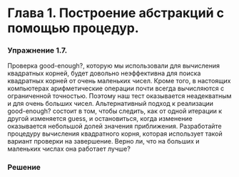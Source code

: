 # Глава 1. Построение абстракций с помощью процедур.
### Упражнение 1.7.

Проверка good-enough?, которую мы использовали для вычисления квадратных корней, будет
довольно неэффективна для поиска квадратных корней от очень маленьких чисел. Кроме того, в
настоящих компьютерах арифметические операции почти всегда вычисляются с ограниченной точностью. 
Поэтому наш тест оказывается неадекватным и для очень больших чисел. 
Альтернативный подход к реализации good-enough? состоит в том, чтобы следить, 
как от одной итерации к другой изменяется guess, и остановиться, когда изменение оказывается небольшой долей значения
приближения. 
Разработайте процедуру вычисления квадратного корня, которая использует такой
вариант проверки на завершение. Верно ли, что на больших и маленьких числах она работает
лучше?

### Решение
